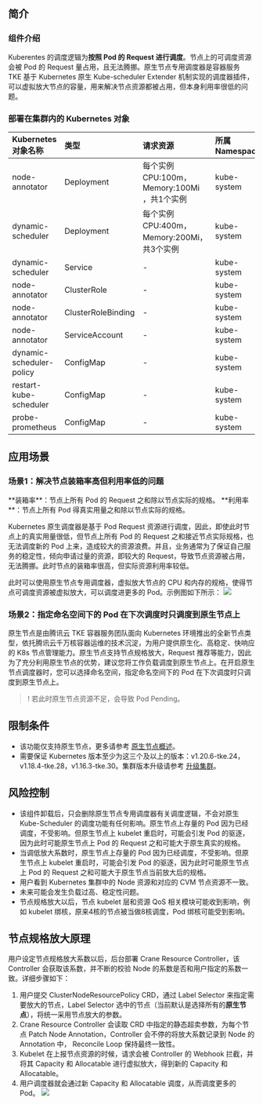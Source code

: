 


## 简介

### 组件介绍

Kuberentes 的调度逻辑为**按照 Pod 的 Request 进行调度**。节点上的可调度资源会被 Pod 的 Request 量占用，且无法腾挪。原生节点专用调度器是容器服务 TKE 基于 Kubernetes 原生 Kube-scheduler Extender 机制实现的调度器插件，可以虚拟放大节点的容量，用来解决节点资源都被占用，但本身利用率很低的问题。

### 部署在集群内的 Kubernetes 对象

| Kubernetes 对象名称      | 类型               | 请求资源                                    | 所属 Namespace |
| :----------------------- | :----------------- | :------------------------------------------ | :------------- |
| node-annotator           | Deployment         | 每个实例 CPU:100m，Memory:100Mi ，共1个实例 | kube-system    |
| dynamic-scheduler        | Deployment         | 每个实例 CPU:400m，Memory:200Mi，共3个实例  | kube-system    |
| dynamic-scheduler        | Service            | -                                           | kube-system    |
| node-annotator           | ClusterRole        | -                                           | kube-system    |
| node-annotator           | ClusterRoleBinding | -                                           | kube-system    |
| node-annotator           | ServiceAccount     | -                                           | kube-system    |
| dynamic-scheduler-policy | ConfigMap          | -                                           | kube-system    |
| restart-kube-scheduler   | ConfigMap          | -                                           | kube-system    |
| probe-prometheus         | ConfigMap          | -                                           | kube-system    |

## 应用场景

### 场景1：解决节点装箱率高但利用率低的问题

<dx-alert infotype="explain" title="基本概念">
**装箱率**：节点上所有 Pod 的 Request 之和除以节点实际的规格。
**利用率**：节点上所有 Pod 得真实用量之和除以节点实际的规格。
</dx-alert>



Kubernetes 原生调度器是基于 Pod Request 资源进行调度，因此，即使此时节点上的真实用量很低，但节点上所有 Pod 的 Request 之和接近节点实际规格，也无法调度新的 Pod 上来，造成较大的资源浪费。并且，业务通常为了保证自己服务的稳定性，倾向申请过量的资源，即较大的 Request，导致节点资源被占用，无法腾挪。此时节点的装箱率很高，但实际资源利用率较低。

此时可以使用原生节点专用调度器，虚拟放大节点的 CPU 和内存的规格，使得节点可调度资源被虚拟放大，可以调度进更多的 Pod。示例图如下所示：
![](https://qcloudimg.tencent-cloud.cn/raw/9b6647540a0c06ae4705b6158540ccd9.png)




### 场景2：指定命名空间下的 Pod 在下次调度时只调度到原生节点上

原生节点是由腾讯云 TKE 容器服务团队面向 Kubernetes 环境推出的全新节点类型，依托腾讯云千万核容器运维的技术沉淀，为用户提供原生化、高稳定、快响应的 K8s 节点管理能力。原生节点支持节点规格放大，Request 推荐等能力，因此为了充分利用原生节点的优势，建议您将工作负载调度到原生节点上。在开启原生节点调度器时，您可以选择命名空间，指定命名空间下的 Pod 在下次调度时只调度到原生节点上。

>! 若此时原生节点资源不足，会导致 Pod Pending。

## 限制条件

- 该功能仅支持原生节点，更多请参考 [原生节点概述](https://cloud.tencent.com/document/product/457/78197)。
- 需要保证 Kubernetes 版本至少为这三个及以上的版本：v1.20.6-tke.24，v1.18.4-tke.28，v1.16.3-tke.30。集群版本升级请参考 [升级集群](https://cloud.tencent.com/document/product/457/32192)。

## 风险控制

- 该组件卸载后，只会删除原生节点专用调度器有关调度逻辑，不会对原生 Kube-Scheduler 的调度功能有任何影响。原生节点上存量的 Pod 因为已经调度，不受影响。但原生节点上 kubelet 重启时，可能会引发 Pod 的驱逐，因为此时可能原生节点上 Pod 的 Request 之和可能大于原生真实的规格。
- 当调低放大系数时，原生节点上存量的 Pod 因为已经调度，不受影响。但原生节点上 kubelet 重启时，可能会引发 Pod 的驱逐，因为此时可能原生节点上 Pod 的 Request 之和可能大于原生节点当前放大后的规格。
- 用户看到 Kubernetes 集群中的  Node 资源和对应的 CVM 节点资源不一致。
- 未来可能会发生负载过高、稳定性问题。
- 节点规格放大以后，节点 kubelet 层和资源 QoS 相关模块可能收到影响，例如 kubelet 绑核，原来4核的节点被当做8核调度，Pod 绑核可能受到影响。

## 节点规格放大原理

用户设定节点规格放大系数以后，后台部署 Crane Resource Controller，该 Controller 会获取该系数，并不断的校验 Node 的系数是否和用户指定的系数一致。详细步骤如下：

1. 用户提交 ClusterNodeResourcePolicy CRD，通过 Label Selector 来指定需要放大的节点，Label Selector 选中的节点（当前默认是选择所有的**原生节点**），将统一采用节点放大的参数。
2. Crane Resource Controller 会读取 CRD 中指定的静态超卖参数，为每个节点 Patch Node Annotation，Controller 会不停的将放大系数记录到 Node 的 Annotation 中， Reconcile  Loop 保持最终一致性。
3. Kubelet 在上报节点资源的时候，请求会被 Controller 的 Webhook 拦截，并将其 Capacity 和  Allocatable 进行虚拟放大，得到新的 Capacity 和 Allocatable。
4. 用户调度器就会通过新 Capacity 和 Allocatable 调度，从而调度更多的 Pod。
![](https://qcloudimg.tencent-cloud.cn/raw/e215b3eeaab8734262222a2b1ef02038.png)


